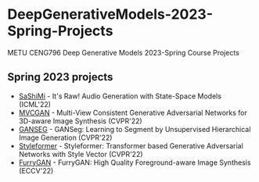 # DeepGenerativeModels-2023-Spring-Projects
METU CENG796 Deep Generative Models 2023-Spring Course Projects

## Spring 2023 projects
* [SaShiMi](https://github.com/necrashter/SaShiMi-796) - It's Raw! Audio Generation with State-Space Models (ICML'22)
* [MVCGAN](MVCGAN/) - Multi-View Consistent Generative Adversarial Networks for 3D-aware Image Synthesis (CVPR'22)
* [GANSEG](GANSeg/) - GANSeg: Learning to Segment by Unsupervised Hierarchical Image Generation (CVPR'22)
* [Styleformer](Styleformer/) - Styleformer: Transformer based Generative Adversarial Networks with Style Vector (CVPR'22)
* [FurryGAN](FurryGAN/) - FurryGAN: High Quality Foreground-aware Image Synthesis (ECCV'22)
